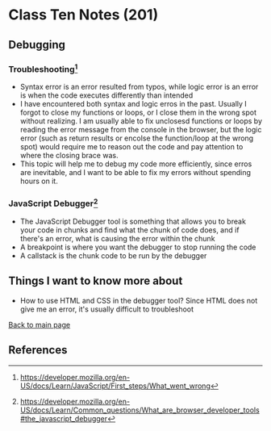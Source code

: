 # Class Ten Notes (201)

## Debugging

### Troubleshooting[^1]

- Syntax error is an error resulted from typos, while logic error is an error is when the code executes differently than intended
- I have encountered both syntax and logic erros in the past. Usually I forgot to close my functions or loops, or I close them in the wrong spot without realizing. I am usually able to fix unclosesd functions or loops by reading the error message from the console in the browser, but the logic error (such as return results or encolse the function/loop at the wrong spot) would require me to reason out the code and pay attention to where the closing brace was.
- This topic will help me to debug my code more efficiently, since erros are inevitable, and I want to be able to fix my errors without spending hours on it.

### JavaScript Debugger[^2]

- The JavaScript Debugger tool is something that allows you to break your code in chunks and find what the chunk of code does, and if there's an error, what is causing the error within the chunk
- A breakpoint is where you want the debugger to stop running the code
- A callstack is the chunk code to be run by the debugger

## Things I want to know more about

- How to use HTML and CSS in the debugger tool? Since HTML does not give me an error, it's usually difficult to troubleshoot

 [Back to main page](https://mirandalu2020.github.io/reading-notes/)

## References

[^1]:https://developer.mozilla.org/en-US/docs/Learn/JavaScript/First_steps/What_went_wrong
[^2]:https://developer.mozilla.org/en-US/docs/Learn/Common_questions/What_are_browser_developer_tools#the_javascript_debugger